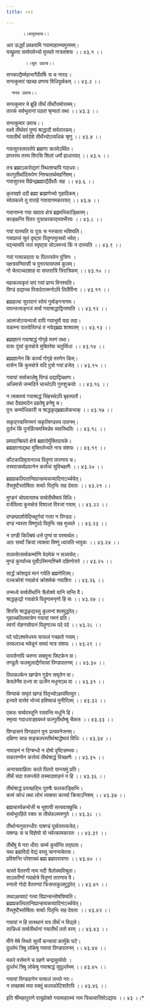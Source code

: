 ```yaml
---
title: ०४३

---
```

          ।।वायुरुवाच।।  
अत ऊर्द्ध्वं प्रवक्ष्यामि गयामाहात्म्यमुत्तमम्।  
यच्छ्रुत्वा सर्व्वपापेभ्यो मुच्यते नात्रसंशयः ।। ४३.१ ।।  
  
           ।।सूत उवाच।।  
सनकाद्यैर्म्महाभागैर्देवर्षिः स च नारदः।  
सनत्कुमारं पप्रच्छ प्रणम्य विधिपूर्व्वकम् ।। ४३.२ ।।  
  
      नारद उवाच।।  
सनत्कुमार मे ब्रूहि तीर्थं तीर्थोत्तमोत्तमम्।  
तारकं सर्वभूतानां पठतां श्रृण्वतां तथा ।। ४३.३ ।।  
  
सनत्कुमार उवाच।।  
वक्ष्ये तीर्थवरं पुण्यं श्राद्धादौ सर्वतारकम्।  
गयातीर्थं सर्वदेशे तीर्थेभ्योऽप्यधिकं श्रृणु ।। ४३.४ ।।  
  
गयासुरस्तपस्तेपे ब्रह्मणा क्रतवेऽर्थितः।  
प्राप्तस्य तस्य शिरसि शिलां धर्मो ह्यधारयत् ।। ४३.५ ।।  
  
तत्र ब्रह्माऽकरोद्यागं स्थितश्चापि गदाधरः।  
फल्गुतीर्थादिरूपेण निश्चलार्थमहर्निशम्।  
गयासुरस्य विप्रेन्द्रब्रह्माद्यैर्दैवतैः सह ।। ४३.६ ।।  
  
कृतयज्ञो ददौ ब्रह्मा ब्राह्मणेभ्यो गृहादिकम्।  
स्वेतकल्पे तु वाराहे गयायागमकारयत् ।। ४३.७ ।।  
  
गयानाम्ना गया ख्याता क्षेत्रं ब्रह्नमभिकाङ्क्षितम्।  
काङ्क्षन्ति पितरः पुत्रान्नरकाद्भयभीरवः ।। ४३.८ ।।  
  
गयां यास्यति यः पुत्रः स नस्त्राता भविष्यति।  
गयाप्राप्तं सुतं दृष्ट्वा पितॄणामुत्सवो भवेत्।  
पद्भ्यामपि जलं स्पृष्ट्वा सोऽस्मभ्यं किं न दास्यति ।। ४३.९ ।।  
  
गयां गत्वान्नदाता यः पितरस्तेन पुत्रिणः ।  
पक्षत्रयनिवासी च पुनात्यासप्तमं कुलम्।  
नो चेत्पञ्चदशाहं वा सप्तरात्रिं त्रिरात्रिकम् ।। ४३.१० ।।  
  
महाकल्पकृतं पापं गयां प्राप्य विनश्यति।  
पिण्डं दद्याच्च पित्रादेरात्मनोऽपि तिलैर्विना ।। ४३.११ ।।  
  
ब्रह्महत्या सुरापानं स्तेयं गुर्व्वङ्गनागमः।  
पापन्तत्सङ्गजं सर्व्वं गयाश्राद्धाद्विनश्यति ।। ४३.१२ ।।  
  
आत्मजोऽप्यन्यजो वापि गयाभूमौ यदा तदा।  
यन्नाम्ना पातयेत्पिण्डं तं नयेद्ब्रह्म शाश्वतम् ।। ४३.१३ ।।  
  
ब्रह्मज्ञानं गयाश्राद्धं गोगृहे मरणं तथा।  
वासः पुंसां कुरुक्षेत्रे मुक्तिरेषा चतुर्व्विधा ।। ४३.१४ ।।  
  
ब्रह्मज्ञानेन किं कार्य्यं गोगृहे मरणेन किम्।  
वासेन किं कुरुक्षेत्रे यदि पुत्रो गयां व्रजेत् ।। ४३.१५ ।।  
  
गयायां सर्व्वकालेषु पिण्डं दद्याद्विचक्षणः।  
अधिमासे जन्मदिने चास्तेऽपि गुरुशुक्रयोः ।। ४३.१६ ।।  
  
न त्यक्तव्यं गयाश्राद्धं सिंहस्थेऽपि बृहस्पतौ।  
तथा दैवप्रमादेन प्रहतेषु व्रणेषु च।  
पुनः कर्म्माधिकारी च श्राद्धकृद्ब्रह्मलोकभाक् ।। ४३.१७ ।।  
  
सकृद्गयाभिगमनं सकृत्पिण्डस्य पातनम्।  
दुर्लभं किं पुनर्न्नित्यमस्मिन्नेव व्यवस्थितिः ।। ४३.१८ ।।  
  
प्रमादान्म्रियते क्षेत्रे ब्रह्मादेर्मुक्तिदायके।  
ब्रह्मज्ञानाद्यथा मुक्तिर्लभ्यते नात्र संशयः ।। ४३.१९ ।।  
  
कीटकादिमृतानाञ्च पितॄणां तारणाय च।  
तस्मात्सर्व्वप्रयत्नेन कर्त्तव्यं सुविचक्षणैः ।। ४३.२० ।।  
  
ब्रह्मप्रकल्पितान्विप्रान्हव्यकव्यादिनाऽर्च्चयेत्।  
तैस्तुष्टैस्तोषिताः सर्व्वाः पितृभिः सह देवताः ।। ४३.२१ ।।  
  
मुण्डनं चोपवासश्च सर्व्वतीर्थेष्वयं विधिः।  
वर्जयित्वा कुरुक्षेत्रं विशालां विरजां गयाम् ।। ४३.२२ ।।  
  
दण्डम्प्रदर्शयेद्भिक्षुर्गयां गत्वा न पिण्डदः।  
दण्डं न्यस्ता विष्णुपदे पितृभिः सह मुच्यते ।। ४३.२३ ।।  
  
न दण्डी किल्बिषं धत्ते पुण्यं वा परमार्थतः।  
अतः सर्व्वां क्रियां त्यक्त्वा विष्णुं ध्यायति भावुकः ।। ४३.२४ ।।  
  
सन्न्यसेत्सर्व्वकर्म्माणि वेदमेकं न सन्न्यसेत्।  
मुण्डं कुर्य्याच्च पूर्व्वेऽस्मिन्पश्चिमे दक्षिणोत्तरे ।। ४३.२५ ।।  
  
सार्द्धं क्रोशद्वयं मानं गयेति ब्रह्मणेरितम्।  
पञ्चक्रोशं गयाक्षेत्रं क्रोशमेकं गयाशिरः ।। ४३.२६ ।।  
  
तन्मध्ये सर्व्वतीर्थानि त्रैलोक्ये यानि सन्ति वै।  
श्राद्धकृद्यो गयाक्षेत्रे पितॄणामनृणो हि सः ।। ४३.२७ ।।  
  
शिरसि श्राद्धकृद्यस्तु कुलानां शतमुद्धरेत्।  
गृहाच्चलितमात्रेण गयायां गमनं प्रति।  
स्वर्गा रोहणसोपानं पितॄणाञ्च पदे पदे ।। ४३.२८ ।।  
  
पदे पदेऽश्वमेधस्य यत्फलं गच्छतो गयाम्।  
तत्फलञ्च भवेन्नूनं समग्रं नात्र संशयः ।। ४३.२९ ।।  
  
पायसेनापि चरुणा सक्तुना पिष्टकेन वा।  
तण्डुलैः फलमूलाद्यैर्गयायां पिण्डपातनम् ।। ४३.३० ।।  
  
तिलकल्केन खण्डेन गुडेन सघृतेन वा।  
केवलेनैव दध्ना वा ऊर्जेन मधुनाऽथ वा ।। ४३.३१ ।।  
  
पिण्याकं सघृतं खण्डं पितृभ्योऽक्षयमित्युत।  
इज्यते वार्त्तवं भोज्यं हविष्यान्नं मुनीरितम् ।। ४३.३२ ।।  
  
एकतः सर्व्ववस्तूनि रसवन्ति मधूनि हि।  
स्मृत्वा गदाधराङघ्र्यब्जं फल्गुतीर्थाम्बु चैकतः ।। ४३.३३ ।।  
  
पिण्डासनं पिण्डदानं पुनः प्रत्यवनेजनम्।  
दक्षिणा चान्न सङ्कल्पस्तीर्थश्राद्धेष्वयं विधिः ।। ४३.३४ ।।  
  
नावाहनं न दिग्बन्धो न दोषो दृष्टिसम्भवः।  
सकारुण्येन कर्त्तव्यं तीर्थश्राद्धं विचक्षणैः ।। ४३.३५ ।।  
  
अन्यत्रावाहिताः काले पितरो यान्त्यमुं प्रति।  
तीर्थे सदा वसन्त्येते तस्मादावाहनं न हि ।। ४३.३६ ।।  
  
तीर्थश्राद्धं प्रयच्छद्भिः पुरुषैः फलकाङ्क्षिभिः।  
कामं क्रोधं तथा लोभं त्यक्त्वा कार्य्या क्रियाऽनिशम् ।। ४३.३७ ।।  
  
ब्रह्मचार्य्यकभोजी च भूशायी सत्यवाक्छुचिः।  
सर्व्वभूतहिते रक्तः स तीर्थफलमश्नुते ।। ४३.३८ ।।  
  
तीर्थान्यनुसरन्धीरः पाषण्डं पूर्व्वतस्त्यजेत्।  
पाषण्ढः स च विज्ञेयो यो भवेत्कामकारतः ।। ४३.३९ ।।  
  
तीर्थेषु ये नरा धीराः कर्म्म कुर्व्वन्ति तद्घताः।  
यथा ब्रह्मविदो वेद्यं वस्तु चानन्यचेतसः।  
प्रविशन्ति परेशाख्यं ब्रह्म ब्रह्मपरायणाः ।। ४३.४० ।।  
  
यास्ते वैतरणी नाम नदी त्रैलोक्यविश्रुता।  
साऽवतीर्णा गयाक्षेत्रे पितॄणां तारणाय वै।  
स्नातो गोदो वैतरण्यां त्रिःसप्तकुलमुद्धरेत् ।। ४३.४१ ।।  
  
तथाऽक्षयवटं गत्वा विप्रान्सन्तोषयिष्यति।  
ब्रह्मप्रकल्पितान्विप्रान्हव्यकव्यादिनाऽर्च्चयेत्।  
तैस्तुष्टैस्तोषिताः सर्व्वाः पितृभिः सह देवताः ।। ४३.४२ ।।  
  
गयायां न हि तत्स्थानं यत्र तीर्थं न विद्यते।  
सान्निध्यं सर्व्वतीर्थानां गयातीर्थं ततो वरम् ।। ४३.४३ ।।  
  
मीने मेषे स्थिते सूर्य्ये कन्यायां कार्मुके घटे।  
दुर्ल्लभं त्रिषु लोकेषु गयायां पिण्डपातनम् ।। ४३.४४ ।।  
  
मकरे वर्त्तमाने च ग्रहणे चन्द्रसूर्य्ययोः ।  
दुर्ल्लभं त्रिषु लोकेषु गयाश्राद्धं सुदुर्ल्लभम् ।। ४३.४५ ।।  
  
गयायां पिण्डदानेन यत्फलं लभते नरः।  
न तच्छक्यं मया वक्तुं कल्पकोटिशतैरपि ।। ४३.४६ ।।  
  
इति श्रीमहापुराणे वायुप्रोक्ते गयामाहात्म्यं नाम त्रिचत्वारिंशोऽद्यायः ।। ४३ ।।*